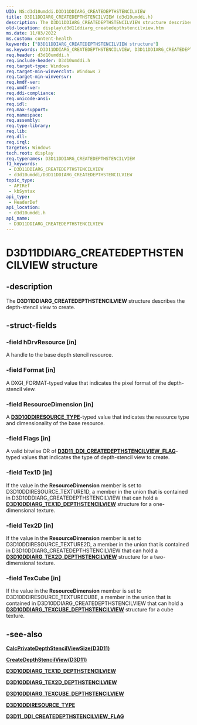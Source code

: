 ```yaml
---
UID: NS:d3d10umddi.D3D11DDIARG_CREATEDEPTHSTENCILVIEW
title: D3D11DDIARG_CREATEDEPTHSTENCILVIEW (d3d10umddi.h)
description: The D3D11DDIARG_CREATEDEPTHSTENCILVIEW structure describes the depth-stencil view to create.
old-location: display\d3d11ddiarg_createdepthstencilview.htm
ms.date: 11/03/2022
ms.custom: content-health
keywords: ["D3D11DDIARG_CREATEDEPTHSTENCILVIEW structure"]
ms.keywords: D3D11DDIARG_CREATEDEPTHSTENCILVIEW, D3D11DDIARG_CREATEDEPTHSTENCILVIEW structure [Display Devices], UMDisplayDriver_Dx11param_Structs_17e6fa50-317c-445d-b304-8097f658652f.xml, d3d10umddi/D3D11DDIARG_CREATEDEPTHSTENCILVIEW, display.d3d11ddiarg_createdepthstencilview
req.header: d3d10umddi.h
req.include-header: D3d10umddi.h
req.target-type: Windows
req.target-min-winverclnt: Windows 7
req.target-min-winversvr: 
req.kmdf-ver: 
req.umdf-ver: 
req.ddi-compliance: 
req.unicode-ansi: 
req.idl: 
req.max-support: 
req.namespace: 
req.assembly: 
req.type-library: 
req.lib: 
req.dll: 
req.irql: 
targetos: Windows
tech.root: display
req.typenames: D3D11DDIARG_CREATEDEPTHSTENCILVIEW
f1_keywords:
 - D3D11DDIARG_CREATEDEPTHSTENCILVIEW
 - d3d10umddi/D3D11DDIARG_CREATEDEPTHSTENCILVIEW
topic_type:
 - APIRef
 - kbSyntax
api_type:
 - HeaderDef
api_location:
 - d3d10umddi.h
api_name:
 - D3D11DDIARG_CREATEDEPTHSTENCILVIEW
---
```


# D3D11DDIARG_CREATEDEPTHSTENCILVIEW structure

## -description

The **D3D11DDIARG_CREATEDEPTHSTENCILVIEW** structure describes the depth-stencil view to create.

## -struct-fields

### -field hDrvResource [in]

A handle to the base depth stencil resource.

### -field Format [in]

A DXGI_FORMAT-typed value that indicates the pixel format of the depth-stencil view.

### -field ResourceDimension [in]

A [**D3D10DDIRESOURCE_TYPE**](ne-d3d10umddi-d3d10ddiresource_type.md)-typed value that indicates the resource type and dimensionality of the base resource.

### -field Flags [in]

A valid bitwise OR of [**D3D11_DDI_CREATEDEPTHSTENCILVIEW_FLAG**](ne-d3d10umddi-d3d11_ddi_createdepthstencilview_flag.md)-typed values that indicates the type of depth-stencil view to create.

### -field Tex1D [in]

If the value in the **ResourceDimension** member is set to D3D10DDIRESOURCE_TEXTURE1D, a member in the union that is contained in D3D10DDIARG_CREATEDEPTHSTENCILVIEW that can hold a [**D3D10DDIARG_TEX1D_DEPTHSTENCILVIEW**](ns-d3d10umddi-d3d10ddiarg_tex1d_depthstencilview.md) structure for a one-dimensional texture.

### -field Tex2D [in]

If the value in the **ResourceDimension** member is set to D3D10DDIRESOURCE_TEXTURE2D, a member in the union that is contained in D3D10DDIARG_CREATEDEPTHSTENCILVIEW that can hold a [**D3D10DDIARG_TEX2D_DEPTHSTENCILVIEW**](ns-d3d10umddi-d3d10ddiarg_tex2d_depthstencilview.md) structure for a two-dimensional texture.

### -field TexCube [in]

If the value in the **ResourceDimension** member is set to D3D10DDIRESOURCE_TEXTURECUBE, a member in the union that is contained in D3D10DDIARG_CREATEDEPTHSTENCILVIEW that can hold a [**D3D10DDIARG_TEXCUBE_DEPTHSTENCILVIEW**](ns-d3d10umddi-d3d10ddiarg_texcube_depthstencilview.md) structure for a cube texture.

## -see-also

[**CalcPrivateDepthStencilViewSize(D3D11)**](nc-d3d10umddi-pfnd3d11ddi_calcprivatedepthstencilviewsize.md)

[**CreateDepthStencilView(D3D11)**](nc-d3d10umddi-pfnd3d11ddi_createdepthstencilview.md)

[**D3D10DDIARG_TEX1D_DEPTHSTENCILVIEW**](ns-d3d10umddi-d3d10ddiarg_tex1d_depthstencilview.md)

[**D3D10DDIARG_TEX2D_DEPTHSTENCILVIEW**](ns-d3d10umddi-d3d10ddiarg_tex2d_depthstencilview.md)

[**D3D10DDIARG_TEXCUBE_DEPTHSTENCILVIEW**](ns-d3d10umddi-d3d10ddiarg_texcube_depthstencilview.md)

[**D3D10DDIRESOURCE_TYPE**](ne-d3d10umddi-d3d10ddiresource_type.md)

[**D3D11_DDI_CREATEDEPTHSTENCILVIEW_FLAG**](ne-d3d10umddi-d3d11_ddi_createdepthstencilview_flag.md)
